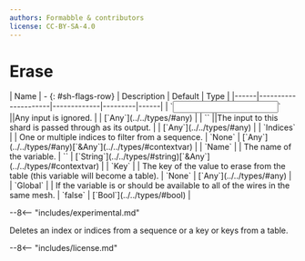 ```yaml
---
authors: Formabble & contributors
license: CC-BY-SA-4.0
---
```



# Erase

<div class="sh-parameters" markdown="1">
| Name | - {: #sh-flags-row} | Description | Default | Type |
|------|---------------------|-------------|---------|------|
| `<input>` ||Any input is ignored. | | [`Any`](../../types/#any) |
| `<output>` ||The input to this shard is passed through as its output. | | [`Any`](../../types/#any) |
| `Indices` |  | One or multiple indices to filter from a sequence. | `None` | [`Any`](../../types/#any)[`&Any`](../../types/#contextvar) |
| `Name` |  | The name of the variable. | `` | [`String`](../../types/#string)[`&Any`](../../types/#contextvar) |
| `Key` |  | The key of the value to erase from the table (this variable will become a table). | `None` | [`Any`](../../types/#any) |
| `Global` |  | If the variable is or should be available to all of the wires in the same mesh. | `false` | [`Bool`](../../types/#bool) |

</div>

--8<-- "includes/experimental.md"

Deletes an index or indices from a sequence or a key or keys from a table.

--8<-- "includes/license.md"

